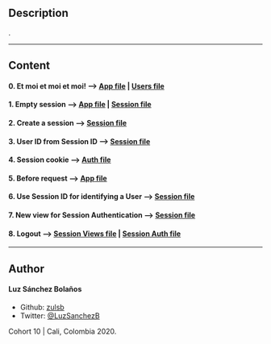 ## Description

.

---
## Content

#### 0. Et moi et moi et moi! --> [App file](./api/v1/app.py) | [Users file](./pi/v1/views/users.py)

#### 1. Empty session --> [App file](./api/v1/app.py) | [Session file](./api/v1/auth/session_auth.py)

#### 2. Create a session --> [Session file](./api/v1/auth/session_auth.py)

#### 3. User ID from Session ID --> [Session file](./api/v1/auth/session_auth.py)

#### 4. Session cookie -->  [Auth file](./api/v1/auth/auth.py)

#### 5. Before request -->  [App file](./api/v1/app.py)

#### 6. Use Session ID for identifying a User --> [Session file](./api/v1/auth/session_auth.py)

#### 7. New view for Session Authentication --> [Session file](./api/v1/views/session_auth.py)

#### 8. Logout --> [Session Views file](./api/v1/views/session_auth.py) | [Session Auth file](./api/v1/auth/session_auth.py)

---

## Author
#### Luz Sánchez Bolaños
- Github: [zulsb](https://github.com/zulsb)
- Twitter: [@LuzSanchezB](https://twitter.com/LuzSanchezB)

Cohort 10 | Cali, Colombia 2020.